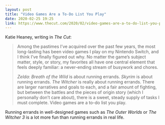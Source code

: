 ```yaml
---
layout: post
title: "Video Games Are a To-Do List You Play"
date: 2020-02-25 19:25
link: https://www.thecut.com/2020/02/video-games-are-a-to-do-list-you-play.html
---
```


Katie Heaney, writing in *The Cut*:

> Among the pastimes I’ve acquired over the past few years, the most long-lasting has been video games I play on my Nintendo Switch, and I think I’ve finally figured out why. No matter the game’s subject matter, style, or story, my favorites all have one central element that feels deeply familiar: a never-ending stream of busywork and chores.
>
> *Zelda: Breath of the Wild* is about running errands. *Skyrim* is about running errands. *The Witcher* is really about running errands. There are larger narratives and goals to each, and a fair amount of fighting, but between the battles and the pieces of origin story (which I personally don’t care about), there is a sweet, steady supply of tasks I must complete. Video games are a to-do list you play.

Running errands in well-designed games such as *The Outer Worlds* or *The Witcher 3* is a lot more fun than running errands in real life.
